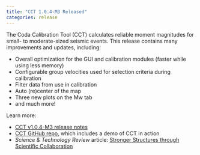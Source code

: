 ```yaml
---
title: "CCT 1.0.4-M3 Released"
categories: release
---
```


The Coda Calibration Tool (CCT) calculates reliable moment magnitudes for small- to moderate-sized seismic events. This release contains many improvements and updates, including:

- Overall optimization for the GUI and calibration modules (faster while using less memory)
- Configurable group velocities used for selection criteria during calibration
- Filter data from use in calibration
- Auto (re)center of the map
- Three new plots on the Mw tab
- and much more!

Learn more:

- [CCT v1.0.4-M3 release notes](https://github.com/LLNL/coda-calibration-tool/releases/tag/1.0.4-M3)
- [CCT GitHub repo](https://github.com/LLNL/coda-calibration-tool), which includes a demo of CCT in action
- *Science & Technology Review* article: [Stronger Structures through Scientific Collaboration](https://str.llnl.gov/2018-10/gok)
